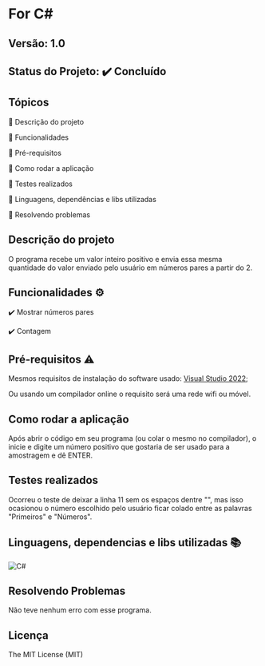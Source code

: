 # For C#
## Versão: 1.0 
## Status do Projeto: ✔️ Concluído

## Tópicos
🔹 Descrição do projeto 

🔹 Funcionalidades

🔹 Pré-requisitos

🔹 Como rodar a aplicação

🔹 Testes realizados

🔹 Linguagens, dependências e libs utilizadas

🔹 Resolvendo problemas

## Descrição do projeto
O programa recebe um valor inteiro positivo e envia essa mesma quantidade do valor enviado pelo usuário em números pares a partir do 2.

## Funcionalidades ⚙️

✔️ Mostrar números pares

✔️ Contagem

## Pré-requisitos ⚠️    
Mesmos requisitos de instalação do software usado: [Visual Studio 2022](https://learn.microsoft.com/pt-br/visualstudio/releases/2022/system-requirements);

Ou usando um compilador online o requisito será uma rede wifi ou móvel.

## Como rodar a aplicação 
Após abrir o código em seu programa (ou colar o mesmo no compilador), o inicie e digite um número positivo que gostaria de ser usado para a amostragem e dê ENTER.

## Testes realizados
Ocorreu o teste de deixar a linha 11 sem os espaços dentre "", mas isso ocasionou o número escolhido pelo usuário ficar colado entre as palavras "Primeiros" e "Números".

## Linguagens, dependencias e libs utilizadas 📚
![C#](https://img.shields.io/badge/C%23-239120?style=for-the-badge&logo=c-sharp&logoColor=white)

## Resolvendo Problemas 
Não teve nenhum erro com esse programa.

## Licença
The MIT License (MIT)
